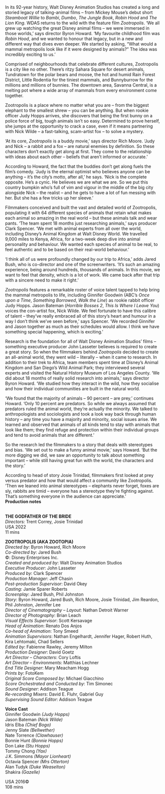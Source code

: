 
In its 92-year history, Walt Disney Animation Studios has created a long and storied legacy of talking-animal films – from Mickey Mouse’s debut short _Steamboat Willie_ to _Bambi_, _Dumbo_, _The Jungle_ _Book_, _Robin Hood_ and _The_ _Lion_ _King_. WDAS returns to the wild with the feature film _Zootropolis_. ‘We all grew up watching the great Disney animal films – we were immersed in those worlds,’ says director Byron Howard. ‘My favourite childhood film was _Robin_ _Hood_, and we wanted to honour that legacy, but in a new and different way that dives even deeper. We started by asking, “What would a mammal metropolis look like if it were designed by animals?” The idea was incredibly exciting to us.’

Comprised of neighbourhoods that celebrate different cultures, Zootropolis is a city like no other. There’s ritzy Sahara Square for desert animals, Tundratown for the polar bears and moose, the hot and humid Rain Forest District, Little Rodentia for the tiniest mammals, and Bunnyburrow for the millions and millions of bunnies. The downtown area, Savanna Central, is a melting pot where a wide array of mammals from every environment come together.

Zootropolis is a place where no matter what you are – from the biggest elephant to the smallest shrew – you can be anything. But when rookie officer Judy Hopps arrives, she discovers that being the first bunny on a police force of big, tough animals isn’t so easy. Determined to prove herself, she jumps at the opportunity to crack a case, even if it means partnering with Nick Wilde – a fast-talking, scam-artist fox – to solve a mystery.

‘At its core, _Zootropolis_ is a buddy movie,’ says director Rich Moore. ‘Judy and Nick – a rabbit and a fox – are natural enemies by definition. So these characters don’t exactly get along at first. They come to the relationship with ideas about each other – beliefs that aren’t informed or accurate.’

According to Howard, the fact that the buddies don’t get along fuels the film’s comedy. ‘Judy is the eternal optimist who believes anyone can be anything – it’s the city’s motto, after all,’ he says. ‘Nick is the complete opposite. He’s a cynic. He believes we are what we are. So we put this country bumpkin who’s full of vim and vigour in the middle of the big city alongside Nick – the realist – and he gets to have a lot of fun messing with her. But she has a few tricks up her sleeve.’

Filmmakers conceived and built the vast and detailed world of Zootropolis, populating it with 64 different species of animals that retain what makes each animal so amazing in the real world – but these animals talk and wear pants. ‘The team spent 18 months just researching animals,’ says producer Clark Spencer. ‘We met with animal experts from all over the world, including Disney’s Animal Kingdom at Walt Disney World. We travelled 9,000 miles to Kenya, Africa, for a two-week deep dive into animal personality and behaviour. We wanted each species of animal to be real, to feel authentic and to be based on their real-world behaviour.’

‘I think all of us were profoundly changed by our trip to Africa,’ adds Jared Bush, who is co-director and one of the screenwriters. ‘It’s such an amazing experience, being around hundreds, thousands of animals. In this movie, we want to feel that density, which is a lot of work. We came back after that trip with a sincere need to make it right.’

_Zootropolis_ features a remarkable roster of voice talent tapped to help bring the mammal metropolis to life, including Ginnifer Goodwin (ABC’s _Once upon a_ _Time_, _Something Borrowed_, _Walk the Line_) as rookie rabbit officer Judy Hopps. Jason Bateman (_Horrible_ _Bosses_ _2_, _This Is Where I Leave You_) voices the con-artist fox, Nick Wilde. We feel fortunate to have this calibre of talent – they’ve really embraced all of this story’s heart and humour in a way I don’t think we’ve seen before,’ says Spencer. ‘We recorded Ginnifer and Jason together as much as their schedules would allow. I think we have something special happening, which is exciting.’

Research is the foundation for all of Walt Disney Animation Studios’ films – something executive producer John Lasseter believes is required to create a great story. So when the filmmakers behind _Zootropolis_ decided to create an all-animal world, they went wild – literally – when it came to research. In addition to their trek to Africa, team members spent time at Disney’s Animal Kingdom and San Diego’s Wild Animal Park; they interviewed several experts and visited the Natural History Museum of Los Angeles County. ‘We did about 18 months of really solid research into animals,’ says director Byron Howard. ‘We studied how they interact in the wild, how they socialise and how their individual communities are built in the natural world.

‘We found that the majority of animals – 90 percent – are prey,’ continues Howard. ‘Only 10 percent are predators. So while we always assumed that predators ruled the animal world, they’re actually the minority. We talked to anthropologists and sociologists and took a look way back through human history – any time you have a majority and minority, social issues arise. We learned and observed that animals of all kinds tend to stay with animals that look like them; they find refuge and protection within their individual groups and tend to avoid animals that are different.’

So the research led the filmmakers to a story that deals with stereotypes and bias. ‘We set out to make a funny animal movie,’ says Howard. ‘But the more digging we did, we saw an opportunity to talk about something important – while still having great fun with the world, the characters and the story.’

According to head of story Josie Trinidad, filmmakers first looked at prey versus predator and how that would affect a community like Zootropolis. ‘Then we leaned into animal stereotypes – elephants never forget, foxes are sly, rabbits are timid – everyone has a stereotype they’re fighting against. That’s something everyone in the audience can appreciate.’  
**Production notes**
<br><br>

**THE GODFATHER OF THE BRIDE**  
_Directors:_ Trent Correy, Josie Trinidad  
USA 2022  
11 mins

**ZOOTROPOLIS (AKA ZOOTOPIA)**  
_Directed by_: Byron Howard, Rich Moore  
_Co-directed by_: Jared Bush  
©: Disney Enterprises Inc.  
_Created and produced by_:  Walt Disney Animation Studios  
_Executive Producer_: John Lasseter  
_Produced by_: Clark Spencer  
_Production Manager_: Jeff Chasin  
_Post-production Supervisor_: David Okey  
_Casting_: Jamie Sparer Roberts  
_Screenplay_: Jared Bush, Phil Johnston  
_Story_: Byron Howard, Jared Bush, Rich Moore, Josie Trinidad, Jim Reardon, Phil Johnston, Jennifer Lee  
_Director of Cinematography – Layout_:  Nathan Detroit Warner  
_Director of Photography_: Brian Leach  
_Visual Effects Supervisor_: Scott Kersavage  
_Head of Animation_: Renato Dos Anjos  
_Co-head of Animation_: Tony Smeed  
_Animation Supervisors_: Nathan Engelhardt,  Jennifer Hager, Robert Huth, Kira Lehtomaki,  Chad Sellers  
_Edited by_: Fabienne Rawley, Jeremy Milton  
_Production Designer_: David Goetz  
_Art Director – Characters_: Cory Loftis  
_Art Director – Environments_: Matthias Lechner  
_End Title Designer_: Mary Meacham Hogg  
_Prints by_: FotoKem  
_Original Score Composed by_: Michael Giacchino  
_Score Orchestrated and Conducted by_:  Tim Simonec  
_Sound Designer_: Addison Teague  
_Re-recording Mixers_: David E. Fluhr, Gabriel Guy  
_Supervising Sound Editor_: Addison Teague

**Voice Cast**  
Ginnifer Goodwin _(Judy Hopps)_  
Jason Bateman _(Nick Wilde)_  
Idris Elba _(Chief Bogo)_  
Jenny Slate _(Bellwether)_  
Nate Torrence _(Clawhauser)_  
Bonnie Hunt _(Bonnie Hopps)_  
Don Lake _(Stu Hopps)_  
Tommy Chong _(Yax)_  
J.K. Simmons _(Mayor Lionheart)_  
Octavia Spencer _(Mrs Otterton)_  
Alan Tudyk _(Duke Weaselton)_  
Shakira _(Gazelle)_

USA 2016©  
108 mins
<br><br>
<!--stackedit_data:
eyJoaXN0b3J5IjpbLTEyOTg5MDAzOTZdfQ==
-->
